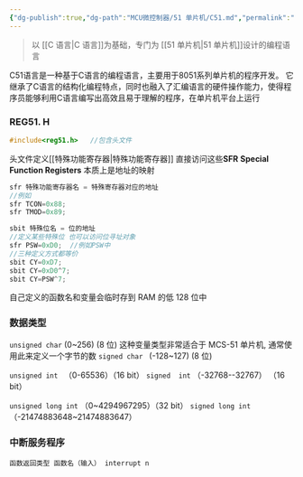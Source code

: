 ```yaml
---
{"dg-publish":true,"dg-path":"MCU微控制器/51 单片机/C51.md","permalink":"/MCU微控制器/51 单片机/C51/","dgPassFrontmatter":true,"noteIcon":"","created":"2024-05-21T15:20:27.000+08:00","updated":"2025-06-03T19:09:13.000+08:00"}
---
```



> 以 [[C 语言\|C 语言]]为基础，专门为 [[51 单片机\|51 单片机]]设计的编程语言

C51语言是一种基于C语言的编程语言，主要用于8051系列单片机的程序开发。
它继承了C语言的结构化编程特点，同时也融入了汇编语言的硬件操作能力，使得程序员能够利用C语言编写出高效且易于理解的程序，在单片机平台上运行

### REG51. H
```C
#include<reg51.h>   //包含头文件
```

头文件定义[[特殊功能寄存器\|特殊功能寄存器]] 
直接访问这些**SFR**    **Special Function Registers**
本质上是地址的映射

```C
sfr 特殊功能寄存器名 = 特殊寄存器对应的地址
//例如
sfr TCON=0x88;
sfr TMOD=0x89;
```

```c
sbit 特殊位名 = 位的地址
//定义某些特殊位 也可以访问位寻址对象
sfr PSW=0xD0;  //例如PSW中
//三种定义方式都等价
sbit CY=0xD7;
sbit CY=0xD0^7;
sbit CY=PSW^7;
```

自己定义的函数名和变量会临时存到 RAM 的低 128 位中


### 数据类型
`unsigned char`   (0~256) (8 位)
这种变量类型非常适合于 MCS-51 单片机, 通常使用此来定义一个字节的数
`signed char `      (-128~127) (8 位)
 
`unsigned int `  （0-65536）（16 bit）
`signed  int`       （-32768--32767） （16 bit）

`unsigned long int` （0~4294967295）（32 bit）
`signed long int`  （-21474883648~21474883647） 

### 中断服务程序
`函数返回类型 函数名（输入） interrupt n`

